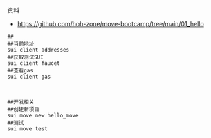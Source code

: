 资料
- https://github.com/hoh-zone/move-bootcamp/tree/main/01_hello


```shell
## 
##当前地址
sui client addresses 
##获取测试SUI
sui client faucet 
##查看gas
sui client gas 



##开发相关
##创建新项目
sui move new hello_move
##测试
sui move test
```